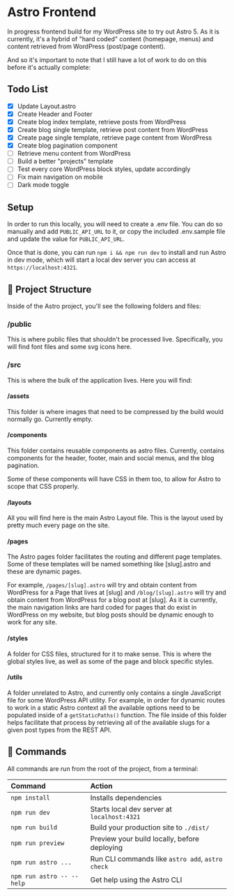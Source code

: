 # Astro Frontend

In progress frontend build for my WordPress site to try out Astro 5. As it is currently, it's a hybrid of "hard coded" content (homepage, menus) and content retrieved from WordPress (post/page content).

And so it's important to note that I still have a lot of work to do on this before it's actually complete:

## Todo List

- [x] Update Layout.astro
- [x] Create Header and Footer
- [x] Create blog index template, retrieve posts from WordPress
- [x] Create blog single template, retrieve post content from WordPress
- [x] Create page single template, retrieve page content from WordPress
- [x] Create blog pagination component
- [ ] Retrieve menu content from WordPress
- [ ] Build a better "projects" template
- [ ] Test every core WordPress block styles, update accordingly
- [ ] Fix main navigation on mobile
- [ ] Dark mode toggle

## Setup

In order to run this locally, you will need to create a .env file.
You can do so manually and add `PUBLIC_API_URL` to it, or copy the included .env.sample file and update the value for `PUBLIC_API_URL`.

Once that is done, you can run `npm i && npm run dev` to install and run Astro in dev mode, which will start a local dev server you can access at `https://localhost:4321`.

## 🚀 Project Structure

Inside of the Astro project, you'll see the following folders and files:

### /public

This is where public files that shouldn't be processed live. Specifically, you will find font files and some svg icons here.

### /src

This is where the bulk of the application lives. Here you will find:

#### /assets

This folder is where images that need to be compressed by the build would normally go. Currently empty.

#### /components

This folder contains reusable components as astro files. Currently, contains components for the header, footer, main and social menus, and the blog pagination.

Some of these components will have CSS in them too, to allow for Astro to scope that CSS properly.

#### /layouts

All you will find here is the main Astro Layout file. This is the layout used by pretty much every page on the site.

#### /pages

The Astro pages folder facilitates the routing and different page templates. Some of these templates will be named something like [slug].astro and these are dynamic pages.

For example, `/pages/[slug].astro` will try and obtain content from WordPress for a Page that lives at [slug] and `/blog/[slug].astro` will try and obtain content from WordPress for a blog post at [slug]. As it is currently, the main navigation links are hard coded for pages that do exist in WordPress on my website, but blog posts should be dynamic enough to work for any site.

#### /styles

A folder for CSS files, structured for it to make sense. This is where the global styles live, as well as some of the page and block specific styles.

#### /utils

A folder unrelated to Astro, and currently only contains a single JavaScript file for some WordPress API utility.
For example, in order for dynamic routes to work in a static Astro context all the available options need to be populated inside of a `getStaticPaths()` function. The file inside of this folder helps facilitate that process by retrieving all of the available slugs for a given post types from the REST API.

## 🧞 Commands

All commands are run from the root of the project, from a terminal:

| Command                   | Action                                           |
| :------------------------ | :----------------------------------------------- |
| `npm install`             | Installs dependencies                            |
| `npm run dev`             | Starts local dev server at `localhost:4321`      |
| `npm run build`           | Build your production site to `./dist/`          |
| `npm run preview`         | Preview your build locally, before deploying     |
| `npm run astro ...`       | Run CLI commands like `astro add`, `astro check` |
| `npm run astro -- --help` | Get help using the Astro CLI                     |
